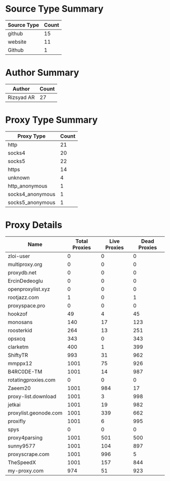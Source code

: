 # Source Type Summary

| Source Type | Count |
|-------------|-------|
| github | 15 |
| website | 11 |
| Github | 1 |


# Author Summary

| Author | Count |
|--------|-------|
| Rizsyad AR | 27 |


# Proxy Type Summary

| Proxy Type | Count |
|------------|-------|
| http | 21 |
| socks4 | 20 |
| socks5 | 22 |
| https | 14 |
| unknown | 4 |
| http_anonymous | 1 |
| socks4_anonymous | 1 |
| socks5_anonymous | 1 |


# Proxy Details

| Name | Total Proxies | Live Proxies | Dead Proxies |
|------|---------------|--------------|---------------|
| zloi-user | 0 | 0 | 0 |
| multiproxy.org | 0 | 0 | 0 |
| proxydb.net | 0 | 0 | 0 |
| ErcinDedeoglu | 0 | 0 | 0 |
| openproxylist.xyz | 0 | 0 | 0 |
| rootjazz.com | 1 | 0 | 1 |
| proxyspace.pro | 0 | 0 | 0 |
| hookzof | 49 | 4 | 45 |
| monosans | 140 | 17 | 123 |
| roosterkid | 264 | 13 | 251 |
| opsxcq | 343 | 0 | 343 |
| clarketm | 400 | 1 | 399 |
| ShiftyTR | 993 | 31 | 962 |
| mmppx12 | 1001 | 75 | 926 |
| B4RC0DE-TM | 1001 | 14 | 987 |
| rotatingproxies.com | 0 | 0 | 0 |
| Zaeem20 | 1001 | 984 | 17 |
| proxy-list.download | 1001 | 3 | 998 |
| jetkai | 1001 | 19 | 982 |
| proxylist.geonode.com | 1001 | 339 | 662 |
| proxifly | 1001 | 6 | 995 |
| spys | 0 | 0 | 0 |
| proxy4parsing | 1001 | 501 | 500 |
| sunny9577 | 1001 | 104 | 897 |
| proxyscrape.com | 1001 | 996 | 5 |
| TheSpeedX | 1001 | 157 | 844 |
| my-proxy.com | 974 | 51 | 923 |
